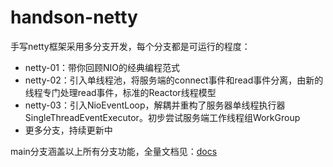 # handson-netty
手写netty框架采用多分支开发，每个分支都是可运行的程度：
- netty-01：带你回顾NIO的经典编程范式
- netty-02：引入单线程池，将服务端的connect事件和read事件分离，由新的线程专门处理read事件，标准的Reactor线程模型
- netty-03：引入NioEventLoop，解耦并重构了服务器单线程执行器SingleThreadEventExecutor。初步尝试服务端工作线程组WorkGroup
- 更多分支，持续更新中

main分支涵盖以上所有分支功能，全量文档见：[docs](docs)
